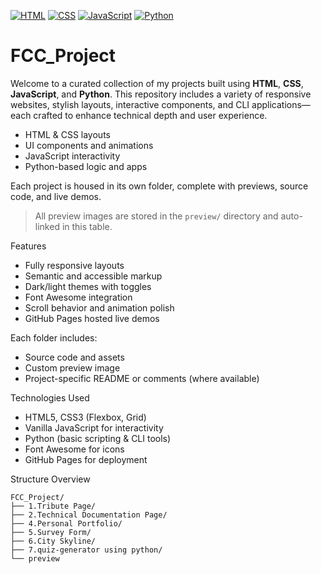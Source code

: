 [![HTML](https://img.shields.io/badge/HTML5-Expert-orange?style=for-the-badge&logo=html5)](#)
[![CSS](https://img.shields.io/badge/CSS3-Responsive-blue?style=for-the-badge&logo=css3)](#)
[![JavaScript](https://img.shields.io/badge/JavaScript-Interactive-yellow?style=for-the-badge&logo=javascript)](#)
[![Python](https://img.shields.io/badge/Python-CLI%20Logic-green?style=for-the-badge&logo=python)](#)


# FCC_Project

Welcome to a curated collection of my projects built using **HTML**, **CSS**, **JavaScript**, and **Python**. This repository includes a variety of responsive websites, stylish layouts, interactive components, and CLI applications—each crafted to enhance technical depth and user experience.

- HTML & CSS layouts
- UI components and animations
- JavaScript interactivity
- Python-based logic and apps

Each project is housed in its own folder, complete with previews, source code, and live demos.

> All preview images are stored in the `preview/` directory and auto-linked in this table.

Features
- Fully responsive layouts
- Semantic and accessible markup
- Dark/light themes with toggles
- Font Awesome integration
- Scroll behavior and animation polish
- GitHub Pages hosted live demos

Each folder includes:
- Source code and assets
- Custom preview image
- Project-specific README or comments (where available)

Technologies Used

- HTML5, CSS3 (Flexbox, Grid)
- Vanilla JavaScript for interactivity
- Python (basic scripting & CLI tools)
- Font Awesome for icons
- GitHub Pages for deployment

Structure Overview
```
FCC_Project/ 
├── 1.Tribute Page/ 
├── 2.Technical Documentation Page/ 
├── 4.Personal Portfolio/ 
├── 5.Survey Form/ 
├── 6.City Skyline/ 
├── 7.quiz-generator using python/ 
└── preview
```